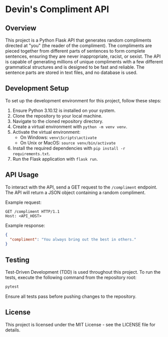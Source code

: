 # Devin's Compliment API

## Overview
This project is a Python Flask API that generates random compliments directed at "you" (the reader of the compliment). The compliments are pieced together from different parts of sentences to form complete sentences, ensuring they are never inappropriate, racist, or sexist. The API is capable of generating millions of unique compliments with a few different grammatical structures and is designed to be fast and reliable. The sentence parts are stored in text files, and no database is used.

## Development Setup
To set up the development environment for this project, follow these steps:

1. Ensure Python 3.10.12 is installed on your system.
2. Clone the repository to your local machine.
3. Navigate to the cloned repository directory.
4. Create a virtual environment with `python -m venv venv`.
5. Activate the virtual environment:
   - On Windows: `venv\Scripts\activate`
   - On Unix or MacOS: `source venv/bin/activate`
6. Install the required dependencies with `pip install -r requirements.txt`.
7. Run the Flask application with `flask run`.

## API Usage
To interact with the API, send a GET request to the `/compliment` endpoint. The API will return a JSON object containing a random compliment.

Example request:
```
GET /compliment HTTP/1.1
Host: <API_HOST>
```

Example response:
```json
{
  "compliment": "You always bring out the best in others."
}
```

## Testing
Test-Driven Development (TDD) is used throughout this project. To run the tests, execute the following command from the repository root:

```bash
pytest
```

Ensure all tests pass before pushing changes to the repository.

## License
This project is licensed under the MIT License - see the LICENSE file for details.
